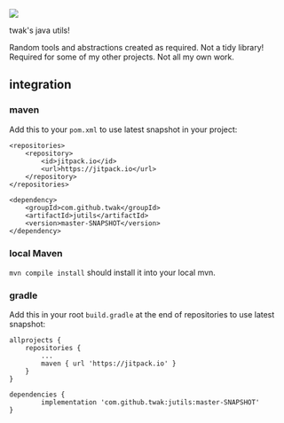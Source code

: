 [![](https://jitpack.io/v/twak/jutils.svg)](https://jitpack.io/#twak/jutils)

twak's java utils!

Random tools and abstractions created as required. Not a tidy library! Required for some of my other projects. Not all my own work. 

## integration

### maven
Add this to your `pom.xml` to use latest snapshot in your project:

```
<repositories>
    <repository>
        <id>jitpack.io</id>
        <url>https://jitpack.io</url>
    </repository>
</repositories>

<dependency>
    <groupId>com.github.twak</groupId>
    <artifactId>jutils</artifactId>
    <version>master-SNAPSHOT</version>
</dependency>
```

### local Maven
`mvn compile install` should install it into your local mvn.

### gradle
Add this in your root `build.gradle` at the end of repositories to use latest snapshot:

```
allprojects {
    repositories {
        ...
        maven { url 'https://jitpack.io' }
    }
}

dependencies {
        implementation 'com.github.twak:jutils:master-SNAPSHOT'
}
```
